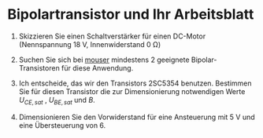 # Bipolartransistor und Ihr Arbeitsblatt
1. Skizzieren Sie einen Schaltverstärker für einen DC-Motor (Nennspannung 18 V, Innenwiderstand 0 &Omega;)
1. Suchen Sie sich bei [mouser](https://www.mouser.de/) mindestens 2 geeignete Bipolar-Transistoren für diese Anwendung.

3. Ich entscheide, das wir den Transistors 2SC5354 benutzen. Bestimmen Sie für diesen Transistor die zur Dimensionierung notwendigen Werte $U_{CE,sat}$ , $U_{BE,sat}$ und $B$.

1. Dimensionieren Sie den Vorwiderstand für eine Ansteuerung mit 5 V und eine Übersteuerung von 6.
